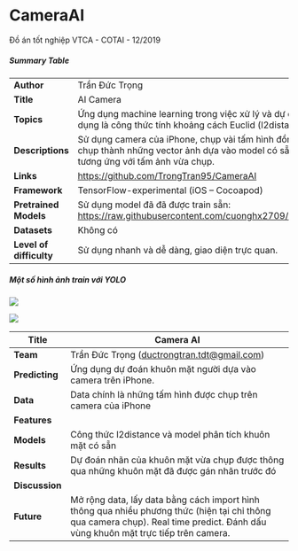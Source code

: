 # CameraAI
Đồ án tốt nghiệp VTCA - COTAI - 12/2019

##### Summary Table

|      | |
| ---------- |-------------------|
| **Author**       | Trần Đức Trọng|
| **Title**        | AI Camera |
| **Topics**       | Ứng dụng machine learning trong việc xử lý và dự đoán khuôn mặt trên môi trường di động iOS, công thức chính được sử dụng là công thức tính khoảng cách Euclid (l2distance)|
| **Descriptions** | Sử dụng camera của iPhone, chụp vài tấm hình đồng thời gắn nhãn cho mỗi hình đã chụp. Tiếp theo, train những tấm hình đã chụp thành những vector ảnh dựa vào model có sẵn (đuôi .pb). Cuối cùng, chụp một tấm ảnh mới, tự động dự đoán ra label tương ứng với tấm ảnh vừa chụp.|
| **Links**        | https://github.com/TrongTran95/CameraAI|
| **Framework**    | TensorFlow-experimental (iOS – Cocoapod)|
| **Pretrained Models**  | Sử dụng model đã đã được train sẵn: https://raw.githubusercontent.com/cuonghx2709/SimpleFacenet/master/SimpleFacenet/Tensorflow/Graph/modelFacenet.pb|
| **Datasets**     | Không có|
| **Level of difficulty**|Sử dụng nhanh và dễ dàng, giao diện trực quan.|

##### Một số hình ảnh train với YOLO
![](https://i.imgur.com/koDwGBQ.png)

![](https://i.imgur.com/JMP0GEH.png)


| **Title**      | Camera AI|
| ---------- |-------------------|
| **Team**       | Trần Đức Trọng (ductrongtran.tdt@gmail.com)|
| **Predicting** | Ứng dụng dự đoán khuôn mặt người dựa vào camera trên iPhone.|
| **Data**       | Data chính là những tấm hình được chụp trên camera của iPhone|
| **Features**   | |
| **Models**     | Công thức l2distance và model phân tích khuôn mặt có sẵn|
| **Results**    | Dự đoán nhãn của khuôn mặt vừa chụp được thông qua những khuôn mặt đã được gán nhãn trước đó|
| **Discussion** | |
| **Future**     | Mở rộng data, lấy data bằng cách import hình thông qua nhiều phương thức (hiện tại chỉ thông qua camera chụp). Real time predict. Đánh dấu vùng khuôn mặt trực tiếp trên camera.|
